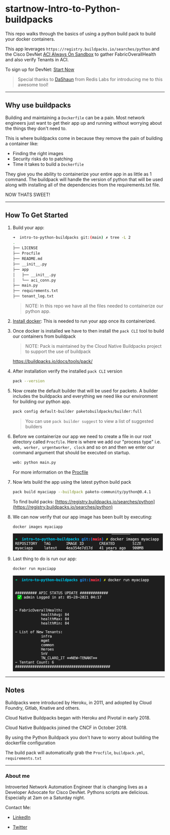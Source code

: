 # startnow-Intro-to-Python-buildpacks

This repo walks through the basics of using a python build pack to build your docker containers.

This app leverages `https://registry.buildpacks.io/searches/python` and the Cisco DevNet [ACI Always On Sandbox](https://devnetsandbox.cisco.com/RM/Topology) to gather FabricOverallHealth and also verify Tenants in ACI.

To sign up for DevNet: [Start Now](http://cs.co/startnowduan)

>Special thanks to [DaShaun](https://twitter.com/dashaun) from Redis Labs for introducing me to this awesome tool!

___

## Why use buildpacks

Building and maintaining a `Dockerfile` can be a pain. Most network engineers just want to get their app up and running without worrying about the things they don't need to.

This is where buildpacks come in because they remove the pain of building a container like:

- Finding the right images
- Security risks do to patching
- Time it takes to build a `Dockerfile`

They give you the ability to containerize your entire app in as little as 1 command. The buildpack will handle the version of python that will be used along with installing all of the dependencies from the requirements.txt file.

NOW THATS SWEET!
___

## How To Get Started

1. Build your app:

    ```bash
    ➜  intro-to-python-buildpacks git:(main) ✗ tree -L 2
    .
    ├── LICENSE
    ├── Procfile
    ├── README.md
    ├── __init__.py
    ├── app
    │   ├── __init__.py
    │   └── aci_conn.py
    ├── main.py
    ├── requirements.txt
    ├── tenant_log.txt
    ```

    >NOTE: In this repo we have all the files needed to containerize our python app.

2. [Install docker](https://hub.docker.com/search?type=edition&offering=community): This is needed to run your app once its containerized.

3. Once docker is installed we have to then install the `pack CLI` tool to build our containers from buildpack

    >NOTE: Pack is maintained by the Cloud Native Buildpacks project to support the use of buildpack

    https://buildpacks.io/docs/tools/pack/

4. After installation verify the installed `pack CLI` version

    ```bash
    pack --version
    ```

5. Now create the default builder that will be used for packeto. A builder includes the buildpacks and everything we need like our environment for building our python app.

    ```bash
    pack config default-builder paketobuildpacks/builder:full
    ```

    >You can use `pack builder suggest` to view a list of suggested builders

6. Before we containerize our app we need to create a file in our root directory called `Procfile`. Here is where we add our "process type" i.e. `web, worker, urgentworker, clock` and so on and then we enter our command argument that should be executed on startup.

    ```bash
    web: python main.py
    ```

    For more information on the [Procfile](https://devcenter.heroku.com/articles/procfile)

7. Now lets build the app using the latest python build pack

    ```bash
    pack build myaciapp --buildpack paketo-community/python@0.4.1
    ```

    To find build packs: [https://registry.buildpacks.io/searches/python](https://registry.buildpacks.io/searches/python)

8. We can now verify that our app image has been built by executing:

    ```bash
    docker images myaciapp
    ```

    ![image](./images/image.png "Docker image")

9. Last thing to do is run our app:

    ```bash
    docker run myaciapp
    ```

    ![Results](./images/results.png "Myapp Results")

___

## Notes

Buildpacks were introduced by Heroku, in 2011, and adopted by Cloud Foundry, Gitlab, Knative and others.

Cloud Native Buildpacks began with Heroku and Pivotal in early 2018.

Cloud Native Buildpacks joined the CNCF in October 2018.

By using the Python Buildpack you don't have to worry about building the dockerfile configuration

The build pack will automatically grab the `Procfile`, `buildpack.yml`, `requirements.txt`

___

### About me

Introverted Network Automation Engineer that is changing lives as a Developer Advocate for Cisco DevNet. Pythons scripts are delicious. Especially at 2am on a Saturday night.

Contact Me:

- [LinkedIn](https://www.linkedin.com/in/duanlightfoot/)

- [Twitter](https://twitter.com/labeveryday)

